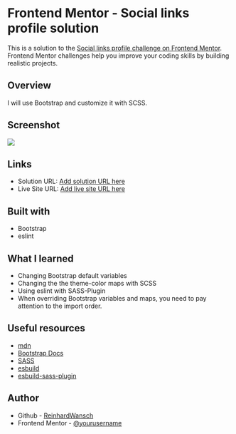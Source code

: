# Frontend Mentor - Social links profile solution

This is a solution to the [Social links profile challenge on Frontend Mentor](https://www.frontendmentor.io/challenges/social-links-profile-UG32l9m6dQ). Frontend Mentor challenges help you improve your coding skills by building realistic projects. 

## Overview

I will use Bootstrap and customize it with SCSS.

## Screenshot

![](./screenshot.jpg)

## Links

- Solution URL: [Add solution URL here]()
- Live Site URL: [Add live site URL here]()

## Built with

- Bootstrap
- eslint

## What I learned

- Changing Bootstrap default variables
- Changing the the theme-color maps with SCSS
- Using eslint with SASS-Plugin
- When overriding Bootstrap variables and maps, you need to pay attention to the import order.

## Useful resources

- [mdn](https://developer.mozilla.org/de/)
- [Bootstrap Docs](https://getbootstrap.com/docs/5.3/getting-started/introduction/)
- [SASS](https://sass-lang.com/)
- [esbuild](https://esbuild.github.io/)
- [esbuild-sass-plugin](https://www.npmjs.com/package/esbuild-sass-plugin)

## Author

- Github - [ReinhardWansch](https://github.com/ReinhardWansch)
- Frontend Mentor - [@yourusername](https://www.frontendmentor.io/profile/yourusername)

